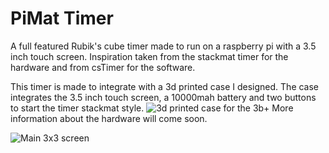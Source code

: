 # PiMat Timer
A full featured Rubik's cube timer made to run on a raspberry pi with a 3.5 inch touch screen. Inspiration taken from the stackmat timer for the
hardware and from csTimer for the software.

This timer is made to integrate with a 3d printed case I designed. The case integrates the 3.5 inch touch screen, a 10000mah battery and two buttons to start the timer stackmat style.
![3d printed case for the 3b+](https://i.imgur.com/IAsu6mP.jpg)
More information about the hardware will come soon.


![Main 3x3 screen](https://i.imgur.com/ArSZ5a5.png)

